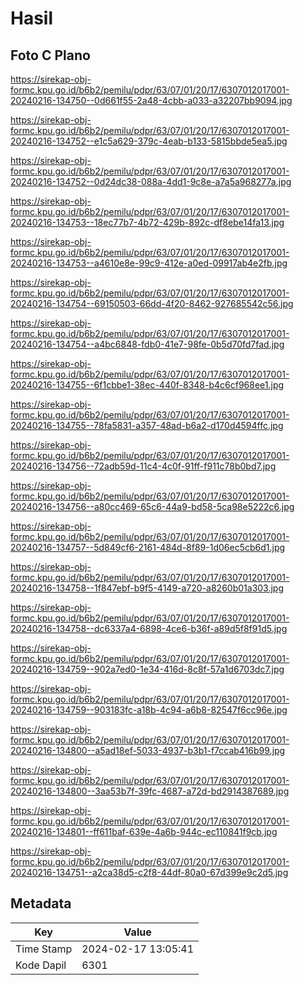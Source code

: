 # Hasil

## Foto C Plano

https://sirekap-obj-formc.kpu.go.id/b6b2/pemilu/pdpr/63/07/01/20/17/6307012017001-20240216-134750--0d661f55-2a48-4cbb-a033-a32207bb9094.jpg

https://sirekap-obj-formc.kpu.go.id/b6b2/pemilu/pdpr/63/07/01/20/17/6307012017001-20240216-134752--e1c5a629-379c-4eab-b133-5815bbde5ea5.jpg

https://sirekap-obj-formc.kpu.go.id/b6b2/pemilu/pdpr/63/07/01/20/17/6307012017001-20240216-134752--0d24dc38-088a-4dd1-9c8e-a7a5a968277a.jpg

https://sirekap-obj-formc.kpu.go.id/b6b2/pemilu/pdpr/63/07/01/20/17/6307012017001-20240216-134753--18ec77b7-4b72-429b-892c-df8ebe14fa13.jpg

https://sirekap-obj-formc.kpu.go.id/b6b2/pemilu/pdpr/63/07/01/20/17/6307012017001-20240216-134753--a4610e8e-99c9-412e-a0ed-09917ab4e2fb.jpg

https://sirekap-obj-formc.kpu.go.id/b6b2/pemilu/pdpr/63/07/01/20/17/6307012017001-20240216-134754--69150503-66dd-4f20-8462-927685542c56.jpg

https://sirekap-obj-formc.kpu.go.id/b6b2/pemilu/pdpr/63/07/01/20/17/6307012017001-20240216-134754--a4bc6848-fdb0-41e7-98fe-0b5d70fd7fad.jpg

https://sirekap-obj-formc.kpu.go.id/b6b2/pemilu/pdpr/63/07/01/20/17/6307012017001-20240216-134755--6f1cbbe1-38ec-440f-8348-b4c6cf968ee1.jpg

https://sirekap-obj-formc.kpu.go.id/b6b2/pemilu/pdpr/63/07/01/20/17/6307012017001-20240216-134755--78fa5831-a357-48ad-b6a2-d170d4594ffc.jpg

https://sirekap-obj-formc.kpu.go.id/b6b2/pemilu/pdpr/63/07/01/20/17/6307012017001-20240216-134756--72adb59d-11c4-4c0f-91ff-f911c78b0bd7.jpg

https://sirekap-obj-formc.kpu.go.id/b6b2/pemilu/pdpr/63/07/01/20/17/6307012017001-20240216-134756--a80cc469-65c6-44a9-bd58-5ca98e5222c6.jpg

https://sirekap-obj-formc.kpu.go.id/b6b2/pemilu/pdpr/63/07/01/20/17/6307012017001-20240216-134757--5d849cf6-2161-484d-8f89-1d06ec5cb6d1.jpg

https://sirekap-obj-formc.kpu.go.id/b6b2/pemilu/pdpr/63/07/01/20/17/6307012017001-20240216-134758--1f847ebf-b9f5-4149-a720-a8260b01a303.jpg

https://sirekap-obj-formc.kpu.go.id/b6b2/pemilu/pdpr/63/07/01/20/17/6307012017001-20240216-134758--dc6337a4-6898-4ce6-b36f-a89d5f8f91d5.jpg

https://sirekap-obj-formc.kpu.go.id/b6b2/pemilu/pdpr/63/07/01/20/17/6307012017001-20240216-134759--902a7ed0-1e34-416d-8c8f-57a1d6703dc7.jpg

https://sirekap-obj-formc.kpu.go.id/b6b2/pemilu/pdpr/63/07/01/20/17/6307012017001-20240216-134759--903183fc-a18b-4c94-a6b8-82547f6cc96e.jpg

https://sirekap-obj-formc.kpu.go.id/b6b2/pemilu/pdpr/63/07/01/20/17/6307012017001-20240216-134800--a5ad18ef-5033-4937-b3b1-f7ccab416b99.jpg

https://sirekap-obj-formc.kpu.go.id/b6b2/pemilu/pdpr/63/07/01/20/17/6307012017001-20240216-134800--3aa53b7f-39fc-4687-a72d-bd2914387689.jpg

https://sirekap-obj-formc.kpu.go.id/b6b2/pemilu/pdpr/63/07/01/20/17/6307012017001-20240216-134801--ff611baf-639e-4a6b-944c-ec110841f9cb.jpg

https://sirekap-obj-formc.kpu.go.id/b6b2/pemilu/pdpr/63/07/01/20/17/6307012017001-20240216-134751--a2ca38d5-c2f8-44df-80a0-67d399e9c2d5.jpg


## Metadata

| Key        | Value               |
| ---------- | ------------------- |
| Time Stamp | 2024-02-17 13:05:41 |
| Kode Dapil | 6301                |



